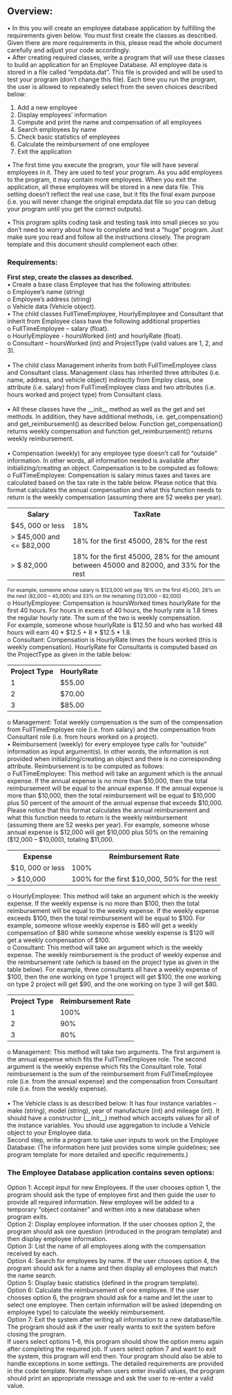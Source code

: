 

<h2>Overview:</h2>

• In this you will create an employee database application by fulfilling the
requirements given below. You must first create the classes as described. Given there are more requirements in this, please read the whole document carefully and adjust your code accordingly.
</br>
• After creating required classes, write a program that will use these classes to build an
application for an Employee Database. All employee data is stored in a file called
“empdata.dat”. This file is provided and will be used to test your program (don’t change
this file). Each time you run the program, the user is allowed to repeatedly select from the
seven choices described below:
1. Add a new employee
2. Display employees’ information
3. Compute and print the name and compensation of all employees
4. Search employees by name
5. Check basic statistics of employees
6. Calculate the reimbursement of one employee
7. Exit the application

• The first time you execute the program, your file will have several employees in it. They
are used to test your program. As you add employees to the program, it may contain more
employees. When you exit the application, all these employees will be stored in a new
data file. This setting doesn’t reflect the real use case, but it fits the final exam purpose
(i.e. you will never change the original empdata.dat file so you can debug your program
until you get the correct outputs).

• This program splits coding task and testing task into small pieces so you don’t need to worry about how
to complete and test a “huge” program. Just make sure you read and follow all the instructions closely. The program template and this document should complement each other.

<h3>Requirements:</h3>
<b>First step, create the classes as described.</b></br>
• Create a base class Employee that has the following attributes:<br>
o Employee’s name (string)<br>
o Employee’s address (string)<br>
o Vehicle data (Vehicle object).<br>
• The child classes FullTimeEmployee, HourlyEmployee and Consultant that inherit from
Employee class have the following additional properties<br>
o FullTimeEmployee – salary (float).<br>
o HourlyEmployee - hoursWorked (int) and hourlyRate (float).<br>
o Consultant – hoursWorked (int) and ProjectType (valid values are 1, 2, and 3).<br><br>
• The child class Management inherits from both FullTimeEmployee class and Consultant
class. Management class has inherited three attributes (i.e. name, address, and vehicle object)
indirectly from Employ class, one attribute (i.e. salary) from FullTimeEmployee class and
two attributes (i.e. hours worked and project type) from Consultant class.<br><br>
• All these classes have the __init__ method as well as the get and set methods. In addition,
they have additional methods, i.e. get_compensation() and get_reimbursement() as described
below. Function get_compensation() returns weekly compensation and function
get_reimbursement() returns weekly reimbursement.<br><br>
• Compensation (weekly) for any employee type doesn’t call for “outside” information. In
other words, all information needed is available after initializing/creating an object.
Compensation is to be computed as follows:<br>
o FullTimeEmployee: Compensation is salary minus taxes and taxes are calculated based
on the tax rate in the table below. Please notice that this format calculates the annual
compensation and what this function needs to return is the weekly compensation
(assuming there are 52 weeks per year).<br>
<table><tr><th>Salary</th> <th>TaxRate</th></tr>
<tr><td>$45, 000 or less</td> <td>18%</td></tr>
<tr><td> > $45,000 and <= $82,000</td> <td>18% for the first 45000, 28% for the rest</td></tr>
<tr><td> > $ 82,000</td> <td>18% for the first 45000, 28% for the amount
between 45000 and 82000, and 33% for the
rest</td></tr></table>
<small>For example, someone whose salary is $123,000 will pay 18% on the first 45,000, 28% on the
next (82,000 – 45,000) and 33% on the remaining (123,000 – 82,000)</small><br>
o HourlyEmployee: Compensation is hoursWorked times hourlyRate for the first 40 hours.
For hours in excess of 40 hours, the hourly rate is 1.8 times the regular hourly rate. The
sum of the two is weekly compensation.<br>
For example, someone whose hourlyRate is $12.50 and who has worked 48 hours will
earn 40 * $12.5 + 8 * $12.5 * 1.8.<br>
o Consultant: Compensation is HourlyRate times the hours worked (this is weekly
compensation). HourlyRate for Consultants is computed based on the ProjectType as
given in the table below:<br>
<table><tr><th>Project Type </th><th> HourlyRate</th></tr>
<tr><td>1 </td><td> $55.00 </td></tr>
<tr><td> 2 </td><td> $70.00 </td></tr>
<tr><td> 3 </td><td> $85.00 </td></tr></table>
o Management: Total weekly compensation is the sum of the compensation from
FullTimeEmployee role (i.e. from salary) and the compensation from Consultant role (i.e.
from hours worked on a project).<br>
• Reimbursement (weekly) for every employee type calls for “outside” information as input
argument(s). In other words, the information is not provided when initializing/creating an
object and there is no corresponding attribute. Reimbursement is to be computed as follows:<br>
o FullTimeEmployee: This method will take an argument which is the annual expense. If
the annual expense is no more than $10,000, then the total reimbursement will be equal to
the annual expense. If the annual expense is more than $10,000, then the total reimbursement will be equal to $10,000 plus 50 percent of the amount of the annual expense that exceeds $10,000. Please notice that this format calculates the annual reimbursement and what this function needs to return is the weekly reimbursement<br>
(assuming there are 52 weeks per year). For example, someone whose annual expense is $12,000 will get $10,000 plus 50% on the remaining ($12,000 – $10,000), totaling $11,000. <br>
<table><tr><th>Expense</th> <th>Reimbursement Rate</th></tr>
<tr><td>$10, 000 or less</td><td> 100% </td></tr>
<tr><td> > $10,000</td> <td>100% for the first $10,000, 50% for the rest </td></tr> </table>
o HourlyEmployee: This method will take an argument which is the weekly expense. If the
weekly expense is no more than $100, then the total reimbursement will be equal to the
weekly expense. If the weekly expense exceeds $100, then the total reimbursement will
be equal to $100. For example, someone whose weekly expense is $80 will get a weekly
compensation of $80 while someone whose weekly expense is $120 will get a weekly
compensation of $100. <br>
o Consultant: This method will take an argument which is the weekly expense. The weekly
reimbursement is the product of weekly expense and the reimbursement rate (which is
based on the project type as given in the table below). For example, three consultants all
have a weekly expense of $100, then the one working on type 1 project will get $100, the
one working on type 2 project will get $90, and the one working on type 3 will get $80. <br>
<table><tr><th>Project Type </th><th>Reimbursement Rate</th></tr>
<tr><td>1</td><td> 100% </td></tr>
<tr><td>2 </td><td>90% </td></tr>
<tr><td>3</td><td> 80% </td></tr></table>
o Management: This method will take two arguments. The first argument is the annual
expense which fits the FullTimeEmployee role. The second argument is the weekly
expense which fits the Consultant role. Total reimbursement is the sum of the  reimbursement from FullTimeEmployee role (i.e. from the annual expense) and the compensation from Consultant role (i.e. from the weekly expense). <br><br>
• The Vehicle class is as described below: It has four instance variables – make (string),
model (string), year of manufacture (int) and mileage (int). It should have a constructor
(__init__) method which accepts values for all of the instance variables. You should use
aggregation to include a Vehicle object to your Employee data. <br>
Second step, write a program to take user inputs to work on the Employee Database:
(The information here just provides some simple guidelines; see program template for
more detailed and specific requirements.)<br>
<h3>The Employee Database application contains seven options:</h3>
Option 1: Accept input for new Employees. If the user chooses option 1, the program should ask
the type of employee first and then guide the user to provide all required information. New
employee will be added to a temporary “object container” and written into a new database when
program exits.<br>
Option 2: Display employee information. If the user chooses option 2, the program should ask
one question (introduced in the program template) and then display employee information.<br>
Option 3: List the name of all employees along with the compensation received by each.<br>
Option 4: Search for employees by name. If the user chooses option 4, the program should ask
for a name and then display all employees that match the name search.<br>
Option 5: Display basic statistics (defined in the program template).<br>
Option 6: Calculate the reimbursement of one employee. If the user chooses option 6, the
program should ask for a name and let the user to select one employee. Then certain information
will be asked (depending on employee type) to calculate the weekly reimbursement.<br>
Option 7: Exit the system after writing all information to a new database/file. The program
should ask if the user really wants to exit the system before closing the program.<br>
If users select options 1-6, this program should show the option menu again after completing the
required job. If users select option 7 and want to exit the system, this program will end then.
Your program should also be able to handle exceptions in some settings. The detailed
requirements are provided in the code template. Normally when users enter invalid values, the
program should print an appropriate message and ask the user to re-enter a valid value.
